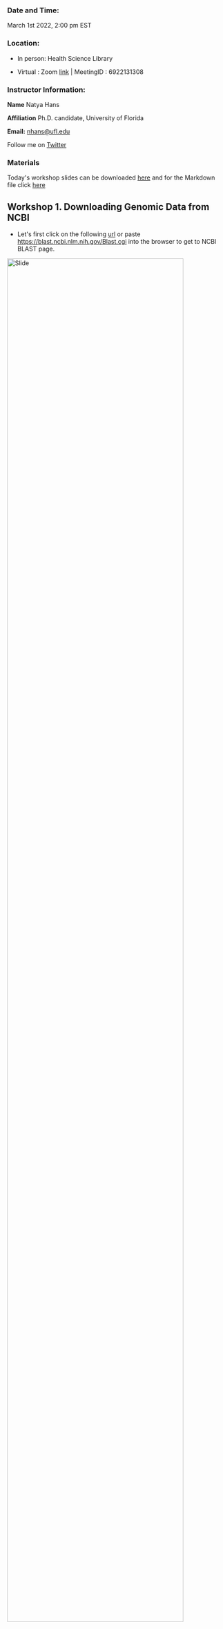 ### Date and Time: 
March 1st 2022, 2:00 pm EST 

### Location: 
- In person: Health Science Library 

- Virtual : Zoom [link](https://ufl.zoom.us/j/6922131308) | MeetingID : 6922131308

### Instructor Information:
**Name** Natya Hans

**Affiliation** Ph.D. candidate, University of Florida

**Email:** nhans@ufl.edu

Follow me on [Twitter](https://twitter.com/HansNatya)

### Materials
Today's workshop slides can be downloaded [here]() and for the Markdown file click [here]()

## Workshop 1. Downloading Genomic Data from NCBI
- Let's first click on the following [url](https://blast.ncbi.nlm.nih.gov/Blast.cgi) or paste https://blast.ncbi.nlm.nih.gov/Blast.cgi into the browser to get to NCBI BLAST page.

<img src="https://raw.githubusercontent.com/NatyaHans/Workshops/master/Images/fig1.png" alt="Slide" style="width:90%">

- On the top of this page, we can see resources and shortcuts for SARS-COV2 data. Clicking on it will take you to the following site.

<img src="https://raw.githubusercontent.com/NatyaHans/Workshops/master/Images/fig2.png" alt="Slide" style="width:90%">

- Let's click on Nucleotides (~4,070,899 Nucleotide records as of Feb, 25th 2022)
<img src="https://raw.githubusercontent.com/NatyaHans/Workshops/master/Images/fig3.png" alt="Slide" style="width:90%">

- You will see several columns with Accession Number, the data Submitter, dates and molecule type etc.  Let's click on Dashboard to get an interactive dashboard with covid-19 data. You can lean in on a specific geographic location, to look at data collection and release dates. We are going to create a similar dashboard in the third part of this workshop series. 
<img src="https://raw.githubusercontent.com/NatyaHans/Workshops/master/Images/fig4.png" alt="Slide" style="width:90%">

- You can also click on the complete tree tab to get details and build phylogenetic tree with all the data.
<img src="https://raw.githubusercontent.com/NatyaHans/Workshops/master/Images/fig6.png" alt="Slide" style="width:90%">

- You can also expand on algorithm and parameters to check the details of how this tree was build. We are going to build a similar tree in second workshop in this series using HiPerGator and RAxML with small number of sequences.
<img src="https://raw.githubusercontent.com/NatyaHans/Workshops/master/Images/fig7.png" alt="Slide" style="width:90%">

- You can also go back and select sequences and use those sequences for building the tree. For simplicity sake, I selected the 38 RefSeq proteins, which have a shortcut available in the Dashboard Visualizations.
<img src="https://raw.githubusercontent.com/NatyaHans/Workshops/master/Images/fig5.png" alt="Slide" style="width:90%">

- Then you can click on Build a phylogentic tree.
<img src="https://raw.githubusercontent.com/NatyaHans/Workshops/master/Images/fig10.png" alt="Slide" style="width:90%">

- You should see a tree with less seqeunces like this.
<img src="https://raw.githubusercontent.com/NatyaHans/Workshops/master/Images/fig9.png" alt="Slide" style="width:90%">

## Workshop 2. Using HiPerGator and RAxML to build a phylogenetic tree 
Tutorial can be found here :
https://natyahans.github.io/posts/2019/05/RunningRAxML/ 


## Workshop 3. Workshop on using FlexDashboard in R  
### Pre-requisite
1. Download [R](https://cran.r-project.org/)
2. Download [RStudio](https://www.rstudio.com/products/rstudio/download/#download)
3. Install packages 

#### Note for installing packages: 

```
install.packages("PACKAGENAME")
```
Please replace PACKAGENAME by the name of package to download and PACKAGENAME should be within quotes.

For example to download flexdashboard package:

```
install.packages("flexdashboard")
```

### Getting Started
1. For creating a flexdashboard, we first need to create a R markdown document. This is done from RStudio New R Markdown dialog:
<img src="https://raw.githubusercontent.com/NatyaHans/Workshops/master/Images/image1.png" alt="Slide" style="width:90%">

2. Then select from templates flexdashboard and click ok

<img src="https://raw.githubusercontent.com/NatyaHans/Workshops/master/Images/image2.png" alt="Slide" style="width:90%">

3. Now you should see an Rstudio window that looks like this:
<img src="https://raw.githubusercontent.com/NatyaHans/Workshops/master/Images/image3.png" alt="Slide" style="width:90%">

4. You can see a base flexboard structure. This can be knit by using Knit drop down dialog and clicking on knit to flex_dashboard
<img src="https://raw.githubusercontent.com/NatyaHans/Workshops/master/Images/image4.png" alt="Slide" style="width:90%">

5. After knitting the flexboard structure should appear as follows.
<img src="https://raw.githubusercontent.com/NatyaHans/Workshops/master/Images/image5.png" alt="Slide" style="width:90%">

Now that we know how to make a basic flexdashboard, we can make reports on anything.

### FlexDashboard on Transcriptomics data 



### Common Errors:
- Required packages are not installed, so please make sure you don't see an error like this (in red). RStudio should give you shortcut on top to install missing packges.
<img src="https://raw.githubusercontent.com/NatyaHans/Workshops/master/Images/image6.png" alt="Slide" style="width:90%">



- For more help, please feel free to contact the Instructor.
- For other tutorials from the Instructor [visit](https://natyahans.github.io/year-archive/)
- For help on flexdashboards and templates [click](https://pkgs.rstudio.com/flexdashboard/)


<!--- You can use the [editor on GitHub](https://github.com/NatyaHans/Workshops/edit/master/index.md) to maintain and preview the content for your website in Markdown files.

Whenever you commit to this repository, GitHub Pages will run [Jekyll](https://jekyllrb.com/) to rebuild the pages in your site, from the content in your Markdown files.

### Markdown

<>Markdown is a lightweight and easy-to-use syntax for styling your writing. It includes conventions for

```markdown
Syntax highlighted code block

# Header 1
## Header 2
### Header 3

- Bulleted
- List

1. Numbered
2. List

**Bold** and _Italic_ and `Code` text

[Link](url) and ![Image](src)
```

For more details see [GitHub Flavored Markdown](https://guides.github.com/features/mastering-markdown/).

### Jekyll Themes

Your Pages site will use the layout and styles from the Jekyll theme you have selected in your [repository settings](https://github.com/NatyaHans/Blogs/settings). The name of this theme is saved in the Jekyll `_config.yml` configuration file.

### Support or Contact

Having trouble with Pages? Check out our [documentation](https://help.github.com/categories/github-pages-basics/) or [contact support](https://github.com/contact) and we’ll help you sort it out.

--->
